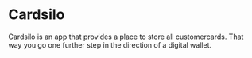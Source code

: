 # Cardsilo
Cardsilo is an app that provides a place to store all customercards. 
That way you go one further step in the direction of a digital wallet.
